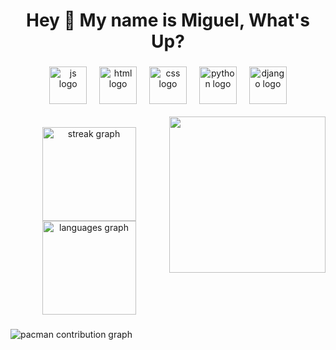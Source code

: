 <h1 align="center">Hey 👋 My name is Miguel, What's Up?</h1>

###

<div align="center">
  <img src="https://skillicons.dev/icons?i=html" height="60" alt="js logo"  />
  <img width="12" />
  <img src="https://skillicons.dev/icons?i=css" height="60" alt="html logo"  />
  <img width="12" />
  <img src="https://skillicons.dev/icons?i=js" height="60" alt="css logo"  />
  <img width="12" />
  <img src="https://skillicons.dev/icons?i=py" height="60" alt="python logo"  />
  <img width="12" />
  <img src="https://skillicons.dev/icons?i=django" height="60" alt="django logo"  />
</div>
<br>
<div >
<img align="right" height="250" src="https://media1.giphy.com/media/v1.Y2lkPTc5MGI3NjExYmVpZjNydzFoMWljeHl6eHgxM2ZrbHN5ZWk1aHlidDVvN2kyMWlheCZlcD12MV9pbnRlcm5hbF9naWZfYnlfaWQmY3Q9Zw/a6pzK009rlCak/giphy.gif"  />
</div>
<br>
<div align="center">
  <img src="https://streak-stats.demolab.com?user=Miguel00Roza&locale=en&mode=daily&theme=dracula&hide_border=false&border_radius=5&order=3" height="150" alt="streak graph"/>
  <br>
  <img src="https://github-readme-stats.vercel.app/api/top-langs?username=miguel00roza&locale=en&hide_title=false&layout=compact&card_width=320&langs_count=5&theme=dracula&hide_border=false" height="150" alt="languages graph"/>
</div>
</div>

###

<picture>
  <source media="(prefers-color-scheme: dark)" srcset="https://raw.githubusercontent.com/maurodesouza/maurodesouza/output/pacman-contribution-graph-dark.svg">
  <source media="(prefers-color-scheme: light)" srcset="https://raw.githubusercontent.com/maurodesouza/maurodesouza/output/pacman-contribution-graph.svg">
  <img alt="pacman contribution graph" src="https://raw.githubusercontent.com/maurodesouza/maurodesouza/output/pacman-contribution-graph.svg">
</picture>

###


###

